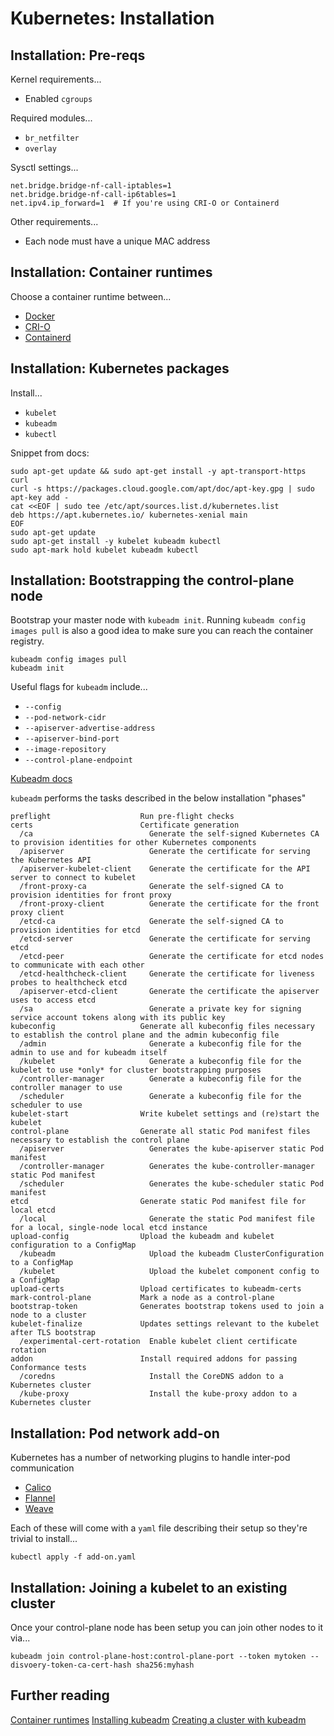 # Kubernetes: Installation

## Installation: Pre-reqs

Kernel requirements...

* Enabled `cgroups`

Required modules...

* `br_netfilter`
* `overlay`

Sysctl settings...

```text
net.bridge.bridge-nf-call-iptables=1
net.bridge.bridge-nf-call-ip6tables=1
net.ipv4.ip_forward=1  # If you're using CRI-O or Containerd
```

Other requirements...

* Each node must have a unique MAC address

## Installation: Container runtimes

Choose a container runtime between...

* [Docker][docker]
* [CRI-O][crio]
* [Containerd][containerd]

## Installation: Kubernetes packages

Install...

* `kubelet`
* `kubeadm`
* `kubectl`

Snippet from docs:

<!-- markdownlint-disable line-length -->
```console
sudo apt-get update && sudo apt-get install -y apt-transport-https curl
curl -s https://packages.cloud.google.com/apt/doc/apt-key.gpg | sudo apt-key add -
cat <<EOF | sudo tee /etc/apt/sources.list.d/kubernetes.list
deb https://apt.kubernetes.io/ kubernetes-xenial main
EOF
sudo apt-get update
sudo apt-get install -y kubelet kubeadm kubectl
sudo apt-mark hold kubelet kubeadm kubectl
```
<!-- markdownlint-enable line-length -->

## Installation: Bootstrapping the control-plane node

Bootstrap your master node with `kubeadm init`. Running `kubeadm config images pull`
is also a good idea to make sure you can reach the container registry.

```console
kubeadm config images pull
kubeadm init
```

Useful flags for `kubeadm` include...

* `--config`
* `--pod-network-cidr`
* `--apiserver-advertise-address`
* `--apiserver-bind-port`
* `--image-repository`
* `--control-plane-endpoint`

[Kubeadm docs][kubeadm-ref]

`kubeadm` performs the tasks described in the below installation "phases"
<!-- markdownlint-disable line-length -->
```text
preflight                    Run pre-flight checks
certs                        Certificate generation
  /ca                          Generate the self-signed Kubernetes CA to provision identities for other Kubernetes components
  /apiserver                   Generate the certificate for serving the Kubernetes API
  /apiserver-kubelet-client    Generate the certificate for the API server to connect to kubelet
  /front-proxy-ca              Generate the self-signed CA to provision identities for front proxy
  /front-proxy-client          Generate the certificate for the front proxy client
  /etcd-ca                     Generate the self-signed CA to provision identities for etcd
  /etcd-server                 Generate the certificate for serving etcd
  /etcd-peer                   Generate the certificate for etcd nodes to communicate with each other
  /etcd-healthcheck-client     Generate the certificate for liveness probes to healthcheck etcd
  /apiserver-etcd-client       Generate the certificate the apiserver uses to access etcd
  /sa                          Generate a private key for signing service account tokens along with its public key
kubeconfig                   Generate all kubeconfig files necessary to establish the control plane and the admin kubeconfig file
  /admin                       Generate a kubeconfig file for the admin to use and for kubeadm itself
  /kubelet                     Generate a kubeconfig file for the kubelet to use *only* for cluster bootstrapping purposes
  /controller-manager          Generate a kubeconfig file for the controller manager to use
  /scheduler                   Generate a kubeconfig file for the scheduler to use
kubelet-start                Write kubelet settings and (re)start the kubelet
control-plane                Generate all static Pod manifest files necessary to establish the control plane
  /apiserver                   Generates the kube-apiserver static Pod manifest
  /controller-manager          Generates the kube-controller-manager static Pod manifest
  /scheduler                   Generates the kube-scheduler static Pod manifest
etcd                         Generate static Pod manifest file for local etcd
  /local                       Generate the static Pod manifest file for a local, single-node local etcd instance
upload-config                Upload the kubeadm and kubelet configuration to a ConfigMap
  /kubeadm                     Upload the kubeadm ClusterConfiguration to a ConfigMap
  /kubelet                     Upload the kubelet component config to a ConfigMap
upload-certs                 Upload certificates to kubeadm-certs
mark-control-plane           Mark a node as a control-plane
bootstrap-token              Generates bootstrap tokens used to join a node to a cluster
kubelet-finalize             Updates settings relevant to the kubelet after TLS bootstrap
  /experimental-cert-rotation  Enable kubelet client certificate rotation
addon                        Install required addons for passing Conformance tests
  /coredns                     Install the CoreDNS addon to a Kubernetes cluster
  /kube-proxy                  Install the kube-proxy addon to a Kubernetes cluster
```
<!-- markdownlint-enable line-length -->

## Installation: Pod network add-on

Kubernetes has a number of networking plugins to handle inter-pod communication

* [Calico][calico]
* [Flannel][flannel]
* [Weave][weave]

Each of these will come with a `yaml` file describing their setup so they're
trivial to install...

```console
kubectl apply -f add-on.yaml
```

## Installation: Joining a kubelet to an existing cluster

Once your control-plane node has been setup you can join other nodes to it via...

<!-- markdownlint-disable line-length -->
```console
kubeadm join control-plane-host:control-plane-port --token mytoken --disvoery-token-ca-cert-hash sha256:myhash
```
<!-- markdownlint-enable line-length -->

## Further reading

[Container runtimes][containers]
[Installing kubeadm][kubeadm]
[Creating a cluster with kubeadm][create]

[docker]:https://www.docker.com/ "https://www.docker.com/"
[crio]:https://github.com/cri-o/cri-o "https://github.com/cri-o/cri-o"
[containerd]:https://containerd.io/ "https://containerd.io/"
[containers]:https://kubernetes.io/docs/setup/production-environment/container-runtimes/ "https://kubernetes.io/docs/setup/production-environment/container-runtimes/"
[kubeadm]:https://kubernetes.io/docs/setup/production-environment/tools/kubeadm/install-kubeadm/ "https://kubernetes.io/docs/setup/production-environment/tools/kubeadm/install-kubeadm/"
[kubeadm-ref]:https://kubernetes.io/docs/reference/setup-tools/kubeadm/ "https://kubernetes.io/docs/reference/setup-tools/kubeadm/"
[create]:https://kubernetes.io/docs/setup/production-environment/tools/kubeadm/create-cluster-kubeadm/ "https://kubernetes.io/docs/setup/production-environment/tools/kubeadm/create-cluster-kubeadm/"
[calico]:https://www.projectcalico.org/ "https://www.projectcalico.org/"
[flannel]:https://github.com/coreos/flannel "https://github.com/coreos/flannel"
[weave]:https://www.weave.works/oss/net/ "https://www.weave.works/oss/net/"
